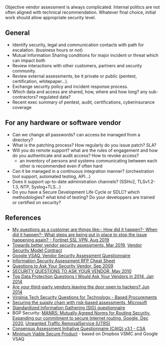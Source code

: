 
Objective vendor assessment is always complicated. Internal politics are not often aligned with technical recommendation.
Whatever final choice, initial work should allow appropriate security level.

## General

* Identify security, legal and communication contacts with path for escalation. (business hours or not)
* Mutual Information Sharing conditions for major incident or threat which can impact both
* Review interactions with other customers, partners and security community.
* Review external assessments, be it private or public (pentest, certification, whitepaper...).
* Exchange security policy and incident response process.
* Which data and access are shared, how, where and how long? any sub-contractors? regulated data?
* Recent exec summary of pentest, audit, certifications, cyberinsurance coverage

## For any hardware or software vendor

* Can we change all passwords? can access be managed from a directory?
* What is the patching process? How regularly do you issue patch? SLA?
* Will you do remote support? what are the rules of engagement and how do you authenticate and audit access? How to revoke access?
    * an inventory of persons and systems communicating between each other is recommended even if often hard
* Can it be managed in a continuous integration manner? (orchestration tool support, automated testing, API...)
* Does it support up-to-date administration channels? (SSHv2, TLSv1.2-1.3, NTP, Syslog+TLS...)
* Do you have a Secure Development Life Cycle or SDLC? which methodologies? what kind of testing? Do your developpers are trained or certified on security?

## References

* [My questions as a customer are things like:- How did it happen?- When did it happen?- What steps are being put in place to stop the issue happening again? - Fortinet SSL VPN, Aug 2019](https://twitter.com/GossiTheDog/status/1166763800609153025)
* [Towards better vendor security assessments, Mar 2019](https://blogs.dropbox.com/tech/2019/03/towards-better-vendor-security-assessments/), [Vendor Security Model Contract](https://github.com/dropbox/vsmc)
* [Google VSAQ, Vendor Security Assessment Questionnaire](https://security.googleblog.com/2016/03/scalable-vendor-security-reviews.html)
* [Information Security Assessment RFP Cheat Sheet](https://zeltser.com/security-assessment-rfp-cheat-sheet/)
* [Questions to Ask Your Security Vendor, Sep 2009](http://bhconsulting.ie/securitywatch/?p=768)
* [SECURITY QUESTIONS TO ASK YOUR VENDOR, May 2010](http://webcache.googleusercontent.com/search?q=cache%3Ahttp%3A%2F%2Fwww.cpni.gov.uk%2FDocuments%2FPublications%2F2010%2F2010022-Vendor_security_questions.pdf&oq=cache%3Ahttp%3A%2F%2Fwww.cpni.gov.uk%2FDocuments%2FPublications%2F2010%2F2010022-Vendor_security_questions.pdf)
* [Top Data Protection Questions I Would Ask Your Vendors in 2014, Jan 2014](http://www.goironbox.com/data-protection-questions-ask-vendors-2014/)
* [Are your third-party vendors leaving the door open to hackers? Jun 2014](http://www.net-security.org/article.php?id=2055)
* [Virginia Tech Security Questions for Technology - Based Procurements](https://itpals.vt.edu/content/dam/itpals_vt_edu/newitasitedocs/it-procurement/it_security_questionnaire2.pdf)
* [Securing the supply chain with risk-based assessments, Microsoft](https://www.microsoft.com/en-us/download/details.aspx?id=56359)
* [Standardized Information Gathering (SIG) questionnaire](https://sharedassessments.org/sig/)
* BGP Security: [MANRS: Mutually Agreed Norms for Routing Security](https://www.internetsociety.org/issues/manrs/), [Expanding our commitment to secure Internet routing, Google, Dec 2020](https://cloud.google.com/blog/products/networking/how-google-is-working-to-improve-internet-routing-security), [Unwanted Traffic RemovalService (UTRS)](https://team-cymru.com/community-services/utrs/)
* [Consensus Assessment Initiative Questionnaire (CAIQ) v3.1 - CSA](https://cloudsecurityalliance.org/artifacts/consensus-assessments-initiative-questionnaire-v3-1/)
* [Minimum Viable Secure Product](https://mvsp.dev) - based on Dropbox VSMC and Google VSAQ
